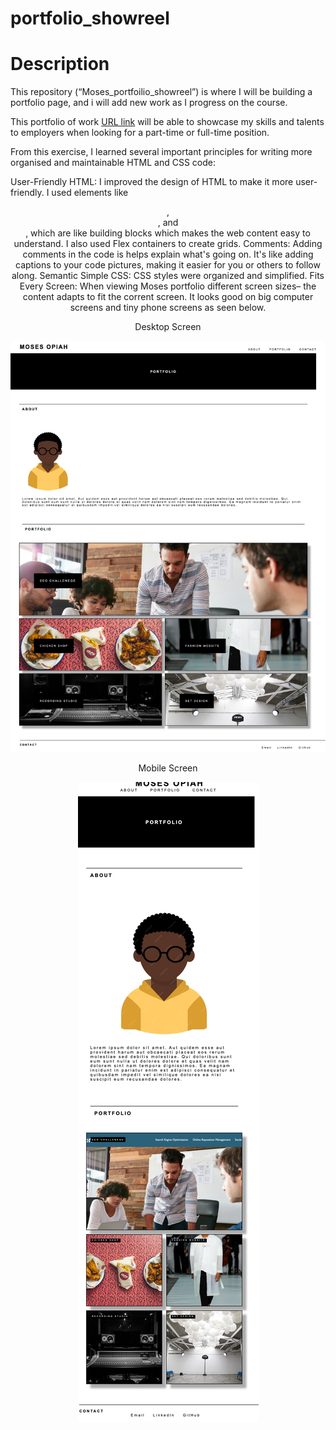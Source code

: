 # portfolio_showreel

# Description

This repository (“Moses_portfoilio_showreel”) is where I will be building a portfolio page, and i will add new work as I progress on the course.

This portfolio of work [URL link](https://moe-op.github.io/portfolio_showreel/) will be able to showcase my skills and talents to employers when looking for a part-time or full-time position.


From this exercise, I learned several important principles for writing more organised and maintainable HTML and CSS code:

User-Friendly HTML: I improved the design of HTML to make it more user-friendly. I used elements like <header>, <section>, and <footer>, which are like building blocks which makes the web content easy to understand. I also used Flex containers to create grids.
Comments: Adding comments in the code is helps explain what's going on. It's like adding captions to your code pictures, making it easier for you or others to follow along.
Semantic Simple CSS: CSS styles were organized and simplified. 
Fits Every Screen: When viewing Moses portfolio different screen sizes– the content adapts to fit the corrent screen. It looks good on big computer screens and tiny phone screens as seen below.

Desktop Screen
<p align="center">
  <img alt="CSS code Comments" src="desktop-full.png">
</p>

Mobile Screen
<p align="center">
  <img alt="CSS code Comments" src="mobile.png">
</p>





#